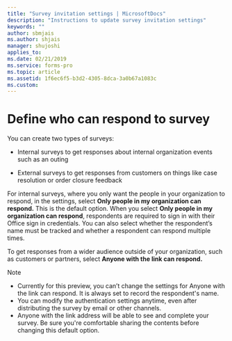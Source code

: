 ```yaml
---
title: "Survey invitation settings | MicrosoftDocs"
description: "Instructions to update survey invitation settings"
keywords: ""
author: sbmjais
ms.author: shjais
manager: shujoshi
applies_to: 
ms.date: 02/21/2019
ms.service: forms-pro
ms.topic: article
ms.assetid: 1f6ec6f5-b3d2-4305-8dca-3a0b67a1083c
ms.custom: 
---
```

# Define who can respond to survey 

You can create two types of surveys:

-   Internal surveys to get responses about internal organization events such as an outing

-   External surveys to get responses from customers on things like case resolution or order closure feedback

For internal surveys, where you only want the people in your organization to respond, in the settings, select **Only people in my organization can respond.** This is the default option. When you select **Only people in my organization can respond**, respondents are required to sign in with their Office sign in credentials. You can also select whether the respondent’s name must be tracked and whether a respondent can respond multiple times.

To get responses from a wider audience outside of your organization, such as customers or partners, select **Anyone with the link can respond.**

> [!NOTE]
> - Currently for this preview, you can’t change the settings for Anyone with the link can respond. It is always set to record the respondent's name.
> - You can modify the authentication settings anytime, even after distributing the survey by email or other channels.
> - Anyone with the link address will be able to see and complete your survey. Be sure you're comfortable sharing the contents before changing this default option.

